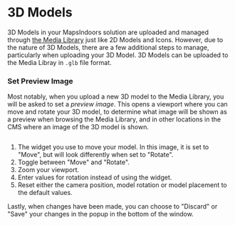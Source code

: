 # 3D Models

3D Models in your MapsIndoors solution are uploaded and managed through [the Media Library](https://docs.mapsindoors.com/cms-media-library) just like 2D Models and Icons. However, due to the nature of 3D Models, there are a few additional steps to manage, particularly when uploading your 3D Model. 3D Models can be uploaded to the Media Libray in `.glb` file format.

### Set Preview Image[​](https://docs.mapsindoors.com/cms-3d-models#set-preview-image) <a href="#set-preview-image" id="set-preview-image"></a>

Most notably, when you upload a new 3D model to the Media Library, you will be asked to set a _preview image_. This opens a viewport where you can move and rotate your 3D model, to determine what image will be shown as a preview when browsing the Media Library, and in other locations in the CMS where an image of the 3D model is shown.

<figure><img src="https://docs.mapsindoors.com/img/cms/3d-preview-numbered.webp" alt=""><figcaption></figcaption></figure>

1. The widget you use to move your model. In this image, it is set to "Move", but will look differently when set to "Rotate".
2. Toggle between "Move" and "Rotate".
3. Zoom your viewport.
4. Enter values for rotation instead of using the widget.
5. Reset either the camera position, model rotation or model placement to the default values.

Lastly, when changes have been made, you can choose to "Discard" or "Save" your changes in the popup in the bottom of the window.
